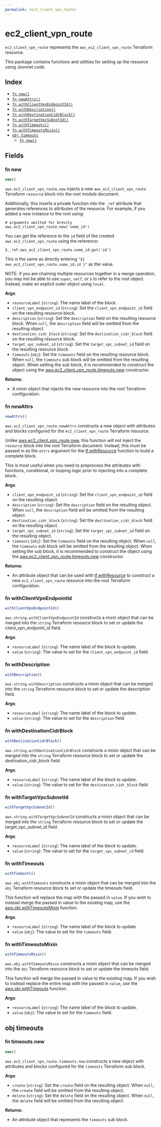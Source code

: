 ```yaml
---
permalink: /ec2_client_vpn_route/
---
```


# ec2_client_vpn_route

`ec2_client_vpn_route` represents the `aws_ec2_client_vpn_route` Terraform resource.



This package contains functions and utilities for setting up the resource using Jsonnet code.


## Index

* [`fn new()`](#fn-new)
* [`fn newAttrs()`](#fn-newattrs)
* [`fn withClientVpnEndpointId()`](#fn-withclientvpnendpointid)
* [`fn withDescription()`](#fn-withdescription)
* [`fn withDestinationCidrBlock()`](#fn-withdestinationcidrblock)
* [`fn withTargetVpcSubnetId()`](#fn-withtargetvpcsubnetid)
* [`fn withTimeouts()`](#fn-withtimeouts)
* [`fn withTimeoutsMixin()`](#fn-withtimeoutsmixin)
* [`obj timeouts`](#obj-timeouts)
  * [`fn new()`](#fn-timeoutsnew)

## Fields

### fn new

```ts
new()
```


`aws.ec2_client_vpn_route.new` injects a new `aws_ec2_client_vpn_route` Terraform `resource`
block into the root module document.

Additionally, this inserts a private function into the `_ref` attribute that generates references to attributes of the
resource. For example, if you added a new instance to the root using:

    # arguments omitted for brevity
    aws.ec2_client_vpn_route.new('some_id')

You can get the reference to the `id` field of the created `aws.ec2_client_vpn_route` using the reference:

    $._ref.aws_ec2_client_vpn_route.some_id.get('id')

This is the same as directly entering `"${ aws_ec2_client_vpn_route.some_id.id }"` as the value.

NOTE: if you are chaining multiple resources together in a merge operation, you may not be able to use `super`, `self`,
or `$` to refer to the root object. Instead, make an explicit outer object using `local`.

**Args**:
  - `resourceLabel` (`string`): The name label of the block.
  - `client_vpn_endpoint_id` (`string`): Set the `client_vpn_endpoint_id` field on the resulting resource block.
  - `description` (`string`): Set the `description` field on the resulting resource block. When `null`, the `description` field will be omitted from the resulting object.
  - `destination_cidr_block` (`string`): Set the `destination_cidr_block` field on the resulting resource block.
  - `target_vpc_subnet_id` (`string`): Set the `target_vpc_subnet_id` field on the resulting resource block.
  - `timeouts` (`obj`): Set the `timeouts` field on the resulting resource block. When `null`, the `timeouts` sub block will be omitted from the resulting object. When setting the sub block, it is recommended to construct the object using the [aws.ec2_client_vpn_route.timeouts.new](#fn-timeoutsnew) constructor.

**Returns**:
- A mixin object that injects the new resource into the root Terraform configuration.


### fn newAttrs

```ts
newAttrs()
```


`aws.ec2_client_vpn_route.newAttrs` constructs a new object with attributes and blocks configured for the `ec2_client_vpn_route`
Terraform resource.

Unlike [aws.ec2_client_vpn_route.new](#fn-new), this function will not inject the `resource`
block into the root Terraform document. Instead, this must be passed in as the `attrs` argument for the
[tf.withResource](https://github.com/tf-libsonnet/core/tree/main/docs#fn-withresource) function to build a complete block.

This is most useful when you need to preprocess the attributes with functions, conditional, or looping logic prior to
injecting into a complete block.

**Args**:
  - `client_vpn_endpoint_id` (`string`): Set the `client_vpn_endpoint_id` field on the resulting object.
  - `description` (`string`): Set the `description` field on the resulting object. When `null`, the `description` field will be omitted from the resulting object.
  - `destination_cidr_block` (`string`): Set the `destination_cidr_block` field on the resulting object.
  - `target_vpc_subnet_id` (`string`): Set the `target_vpc_subnet_id` field on the resulting object.
  - `timeouts` (`obj`): Set the `timeouts` field on the resulting object. When `null`, the `timeouts` sub block will be omitted from the resulting object. When setting the sub block, it is recommended to construct the object using the [aws.ec2_client_vpn_route.timeouts.new](#fn-timeoutsnew) constructor.

**Returns**:
  - An attribute object that can be used with [tf.withResource](https://github.com/tf-libsonnet/core/tree/main/docs#fn-withresource) to construct a new `ec2_client_vpn_route` resource into the root Terraform configuration.


### fn withClientVpnEndpointId

```ts
withClientVpnEndpointId()
```

`aws.string.withClientVpnEndpointId` constructs a mixin object that can be merged into the `string`
Terraform resource block to set or update the client_vpn_endpoint_id field.



**Args**:
  - `resourceLabel` (`string`): The name label of the block to update.
  - `value` (`string`): The value to set for the `client_vpn_endpoint_id` field.


### fn withDescription

```ts
withDescription()
```

`aws.string.withDescription` constructs a mixin object that can be merged into the `string`
Terraform resource block to set or update the description field.



**Args**:
  - `resourceLabel` (`string`): The name label of the block to update.
  - `value` (`string`): The value to set for the `description` field.


### fn withDestinationCidrBlock

```ts
withDestinationCidrBlock()
```

`aws.string.withDestinationCidrBlock` constructs a mixin object that can be merged into the `string`
Terraform resource block to set or update the destination_cidr_block field.



**Args**:
  - `resourceLabel` (`string`): The name label of the block to update.
  - `value` (`string`): The value to set for the `destination_cidr_block` field.


### fn withTargetVpcSubnetId

```ts
withTargetVpcSubnetId()
```

`aws.string.withTargetVpcSubnetId` constructs a mixin object that can be merged into the `string`
Terraform resource block to set or update the target_vpc_subnet_id field.



**Args**:
  - `resourceLabel` (`string`): The name label of the block to update.
  - `value` (`string`): The value to set for the `target_vpc_subnet_id` field.


### fn withTimeouts

```ts
withTimeouts()
```

`aws.obj.withTimeouts` constructs a mixin object that can be merged into the `obj`
Terraform resource block to set or update the timeouts field.

This function will replace the map with the passed in `value`. If you wish to instead merge the
passed in value to the existing map, use the [aws.obj.withTimeoutsMixin](TODO) function.

**Args**:
  - `resourceLabel` (`string`): The name label of the block to update.
  - `value` (`obj`): The value to set for the `timeouts` field.


### fn withTimeoutsMixin

```ts
withTimeoutsMixin()
```

`aws.obj.withTimeoutsMixin` constructs a mixin object that can be merged into the `obj`
Terraform resource block to set or update the timeouts field.

This function will merge the passed in value to the existing map. If you wish
to instead replace the entire map with the passed in `value`, use the [aws.obj.withTimeouts](TODO)
function.


**Args**:
  - `resourceLabel` (`string`): The name label of the block to update.
  - `value` (`obj`): The value to set for the `timeouts` field.


## obj timeouts



### fn timeouts.new

```ts
new()
```


`aws.ec2_client_vpn_route.timeouts.new` constructs a new object with attributes and blocks configured for the `timeouts`
Terraform sub block.



**Args**:
  - `create` (`string`): Set the `create` field on the resulting object. When `null`, the `create` field will be omitted from the resulting object.
  - `delete` (`string`): Set the `delete` field on the resulting object. When `null`, the `delete` field will be omitted from the resulting object.

**Returns**:
  - An attribute object that represents the `timeouts` sub block.
